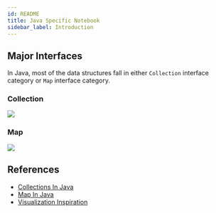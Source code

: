 ```yaml
---
id: README
title: Java Specific Notebook
sidebar_label: Introduction
---
```


## Major Interfaces
In Java, most of the data structures fall in either `Collection` interface category or `Map` interface category.

### Collection
![](/img/Language/Java/Viz-Collection.svg)

### Map
![](/img/Language/Java/Viz-Map.svg)



## References
 - [Collections In Java](https://www.javatpoint.com/collections-in-java)
 - [Map In Java](https://www.javatpoint.com/java-map)
 - [Visualization Inspiration](http://how2examples.com/java/collections)